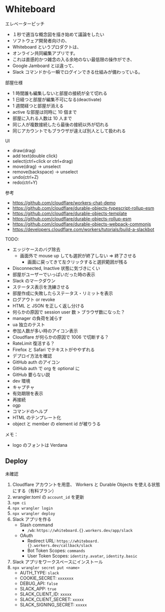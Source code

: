 # Whiteboard

エレベーターピッチ
- １秒で適当な概念図を描き始めて議論をしたい
- ソフトウェア開発者向けの、
- Whiteboard というプロダクトは、
- オンライン共同編集アプリです。
- これは直感的かつ雑念の入る余地のない最低限の操作ができ、
- Google Jamboard とは違って、
- Slack コマンドから一瞬でログインできる仕組みが備わっている。

部屋仕様
- 1 時間誰も編集しないと部屋の接続が全て切れる
- 1 日経つと部屋が編集不可になる(deactivate)
- 1 週間経つと部屋が消える
- active な部屋は同時に 10 個まで
- 部屋に入れる人数は 10 人まで
- 同じ人が複数接続したら最後の接続以外が切れる
- 同じアカウントでもブラウザが違えば別人として扱われる

UI
- draw(drag)
- add text(double click)
- select(ctrl+click or ctrl+drag)
- move(drag) -> unselect
- remove(backspace) -> unselect
- undo(ctrl+Z)
- redo(ctrl+Y)

参考
- https://github.com/cloudflare/workers-chat-demo
- https://github.com/cloudflare/durable-objects-typescript-rollup-esm
- https://github.com/cloudflare/durable-objects-template
- https://github.com/cloudflare/durable-objects-rollup-esm
- https://github.com/cloudflare/durable-objects-webpack-commonjs
- https://developers.cloudflare.com/workers/tutorials/build-a-slackbot

TODO:
- エッジケースのバグ除去
  - 画面外で mouse up しても選択が終了しない => 終了させる
    - 画面に戻ってきて左クリックすると選択範囲が残る
- Disconnected, Inactive 状態に気づきにくい
- 部屋がユーザーでいっぱいだった時の表示
- Slack のマークダウン
- ステータス表示を洗練させる
- 部屋作成に失敗したらステータス・リミットを表示
- ログアウト or revoke
- HTML と JSON を正しく返し分ける
- 何らかの原因で session user 数 > ブラウザ数になった？
- manager の負荷を減らす
- ua 独立のテスト
- 参加人数が多い時のアイコン表示
- Cloudflare が何らかの原因で 1006 で切断する？
- RateLimit 復活する？
- Firefox と Safari でテキストがややずれる
- デプロイ方法を確認
- GitHub auth のアイコン
- GitHub auth で org を optional に
- GitHub 要らない説
- dev 環境
- キャプチャ
- 有効期限を表示
- 再接続
- ogp
- コマンドのヘルプ
- HTML のテンプレート化
- object と member の element id が被りうる

メモ：
- logo のフォントは Verdana


## Deploy

未確認

1. Cloudflare アカウントを用意、 Workers と Durable Objects を使える状態にする（有料プラン）
1. wrangler.toml の `account_id` を更新
1. `npm ci`
1. `npx wrangler login`
1. `npx wrangler deploy`
1. Slack アプリを作る
   - Slash command
      - `/wb`: `https://whiteboard.{}.workers.dev/app/slack`
   - OAuth
      - Redirect URL: `https://whiteboard.{}.workers.dev/callback/slack`
      - Bot Token Scopes: `commands`
      - User Token Scopes: `identity.avatar`, `identity.basic`
1. Slack アプリをワークスペースにインストール
1. `npx wrangler secret put <name>`
   - AUTH_TYPE: `slack`
   - COOKIE_SECRET: `xxxxxxx`
   - DEBUG_API: `false`
   - SLACK_APP: `true`
   - SLACK_CLIENT_ID: `xxxxx`
   - SLACK_CLIENT_SECRET: `xxxxx`
   - SLACK_SIGNING_SECRET: `xxxxx`
